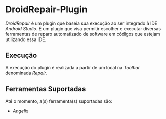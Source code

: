 # DroidRepair-Plugin

*DroidRepair* é um plugin que baseia sua execução ao ser integrado à IDE *Android Studio*. É um plugin que visa permitir escolher e executar diversas ferramentas de reparo automatizado de software em códigos que estejam utilizando essa IDE.

## Execução

A execução do plugin é realizada a partir de um local na *Toolbar* denominada *Repair*.

## Ferramentas Suportadas

Até o momento, a(s) ferramenta(s) suportadas são:

 * *Angelix* 